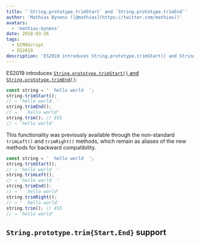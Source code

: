 ```yaml
---
title: '`String.prototype.trimStart` and `String.prototype.trimEnd`'
author: 'Mathias Bynens ([@mathias](https://twitter.com/mathias))'
avatars:
  - 'mathias-bynens'
date: 2018-03-26
tags:
  - ECMAScript
  - ES2019
description: 'ES2019 introduces String.prototype.trimStart() and String.prototype.trimEnd().'
---
```

ES2019 introduces [`String.prototype.trimStart()` and `String.prototype.trimEnd()`](https://github.com/tc39/proposal-string-left-right-trim):

```js
const string = '  hello world  ';
string.trimStart();
// → 'hello world  '
string.trimEnd();
// → '  hello world'
string.trim(); // ES5
// → 'hello world'
```

This functionality was previously available through the non-standard `trimLeft()` and `trimRight()` methods, which remain as aliases of the new methods for backward compatibility.

```js
const string = '  hello world  ';
string.trimStart();
// → 'hello world  '
string.trimLeft();
// → 'hello world  '
string.trimEnd();
// → '  hello world'
string.trimRight();
// → '  hello world'
string.trim(); // ES5
// → 'hello world'
```

## `String.prototype.trim{Start,End}` support

<feature-support chrome="66 /blog/v8-release-66#string-trimming"
                 firefox="61"
                 safari="12"
                 nodejs="8"
                 babel="yes https://github.com/zloirock/core-js#ecmascript-string-and-regexp"></feature-support>
